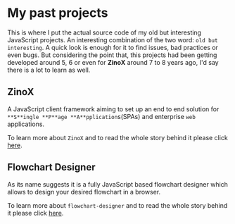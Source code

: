 # My past projects

This is where I put the actual source code of my old but interesting JavaScript projects.
An interesting combination of the two word: `old but interesting`.
A quick look is enough for it to find issues, bad practices or even bugs. But considering the point that, this projects had been getting developed around 5, 6 or even for **ZinoX** around 7 to 8 years ago, I'd say there is a lot to learn as well.

## ZinoX
A JavaScript client framework aiming to set up an end to end solution for `**S**ingle **P**age **A**pplication`s(SPAs) and enterprise `web` applications.

To learn more about `ZinoX` and to read the whole story behind it please click [here](https://github.com/fixjs/fixjs.github.io/blob/master/assets/portfolio/projects/docs/zinox.md).

## Flowchart Designer
As its name suggests it is a fully JavaScript based flowchart designer which allows to design your desired flowchart in a browser.

To learn more about `flowchart-designer` and to read the whole story behind it please click [here](https://github.com/fixjs/fixjs.github.io/blob/master/assets/portfolio/projects/docs/flowchart-designer.md).